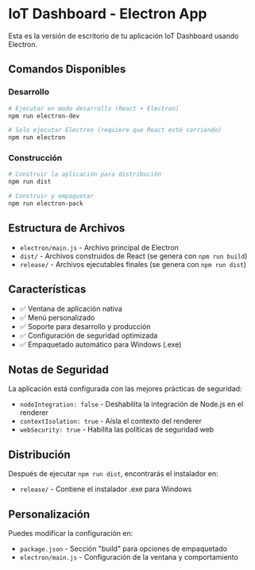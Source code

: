 # IoT Dashboard - Electron App

Esta es la versión de escritorio de tu aplicación IoT Dashboard usando Electron.

## Comandos Disponibles

### Desarrollo
```bash
# Ejecutar en modo desarrollo (React + Electron)
npm run electron-dev

# Solo ejecutar Electron (requiere que React esté corriendo)
npm run electron
```

### Construcción
```bash
# Construir la aplicación para distribución
npm run dist

# Construir y empaquetar
npm run electron-pack
```

## Estructura de Archivos

- `electron/main.js` - Archivo principal de Electron
- `dist/` - Archivos construidos de React (se genera con `npm run build`)
- `release/` - Archivos ejecutables finales (se genera con `npm run dist`)

## Características

- ✅ Ventana de aplicación nativa
- ✅ Menú personalizado
- ✅ Soporte para desarrollo y producción
- ✅ Configuración de seguridad optimizada
- ✅ Empaquetado automático para Windows (.exe)

## Notas de Seguridad

La aplicación está configurada con las mejores prácticas de seguridad:
- `nodeIntegration: false` - Deshabilita la integración de Node.js en el renderer
- `contextIsolation: true` - Aísla el contexto del renderer
- `webSecurity: true` - Habilita las políticas de seguridad web

## Distribución

Después de ejecutar `npm run dist`, encontrarás el instalador en:
- `release/` - Contiene el instalador .exe para Windows

## Personalización

Puedes modificar la configuración en:
- `package.json` - Sección "build" para opciones de empaquetado
- `electron/main.js` - Configuración de la ventana y comportamiento
